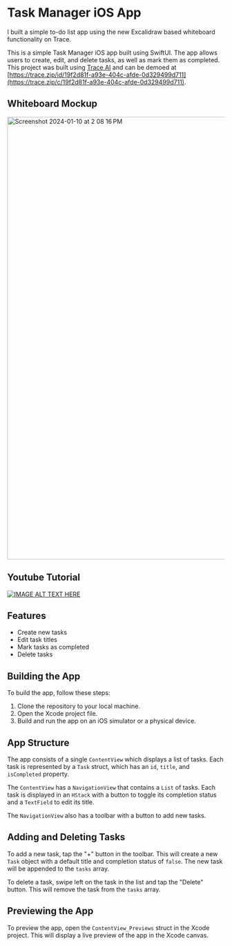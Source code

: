 # Task Manager iOS App 

I built a simple to-do list app using the new Excalidraw based whiteboard functionality on Trace.

This is a simple Task Manager iOS app built using SwiftUI. The app allows users to create, edit, and delete tasks, as well as mark them as completed. This project was built using [Trace AI](https://trace.zip) and can be demoed at [https://trace.zip/id/19f2d81f-a93e-404c-afde-0d329499d711](https://trace.zip/c/19f2d81f-a93e-404c-afde-0d329499d711).

## Whiteboard Mockup
<img width="1024" alt="Screenshot 2024-01-10 at 2 08 16 PM" src="https://github.com/trace-swift-ui/To-Do-List-app/assets/8535292/a88087ca-1ec7-4315-85d1-30524bea7c8c">

## Youtube Tutorial
[![IMAGE ALT TEXT HERE](https://img.youtube.com/vi/VbypILb1DaY/0.jpg)](https://www.youtube.com/watch?v=VbypILb1DaY)


## Features

- Create new tasks
- Edit task titles
- Mark tasks as completed
- Delete tasks

## Building the App

To build the app, follow these steps:

1. Clone the repository to your local machine.
2. Open the Xcode project file.
3. Build and run the app on an iOS simulator or a physical device.

## App Structure

The app consists of a single `ContentView` which displays a list of tasks. Each task is represented by a `Task` struct, which has an `id`, `title`, and `isCompleted` property.

The `ContentView` has a `NavigationView` that contains a `List` of tasks. Each task is displayed in an `HStack` with a button to toggle its completion status and a `TextField` to edit its title.

The `NavigationView` also has a toolbar with a button to add new tasks.

## Adding and Deleting Tasks

To add a new task, tap the "+" button in the toolbar. This will create a new `Task` object with a default title and completion status of `false`. The new task will be appended to the `tasks` array.

To delete a task, swipe left on the task in the list and tap the "Delete" button. This will remove the task from the `tasks` array.

## Previewing the App

To preview the app, open the `ContentView_Previews` struct in the Xcode project. This will display a live preview of the app in the Xcode canvas.
